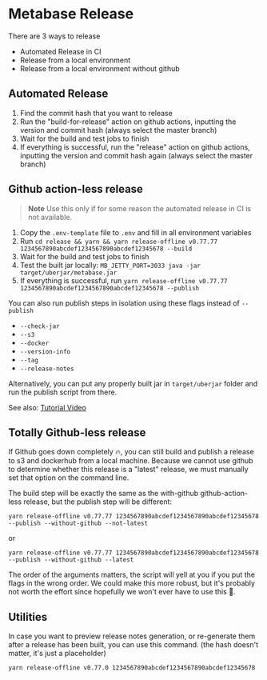 # Metabase Release

There are 3 ways to release

- Automated Release in CI
- Release from a local environment
- Release from a local environment without github

## Automated Release

1. Find the commit hash that you want to release
2. Run the "build-for-release" action on github actions, inputting the version and commit hash (always select the master branch)
3. Wait for the build and test jobs to finish
4. If everything is successful, run the "release" action on github actions, inputting the version and commit hash again (always select the master branch)

## Github action-less release

> **Note**
> Use this only if for some reason the automated release in CI is not available.

1. Copy the `.env-template` file to `.env` and fill in all environment variables
2. Run `cd release && yarn && yarn release-offline v0.77.77 1234567890abcdef1234567890abcdef12345678 --build`
3. Wait for the build and test jobs to finish
4. Test the built jar locally: `MB_JETTY_PORT=3033 java -jar target/uberjar/metabase.jar`
5. If everything is successful, run `yarn release-offline v0.77.77 1234567890abcdef1234567890abcdef12345678 --publish`

You can also run publish steps in isolation using these flags instead of `--publish`

- `--check-jar`
- `--s3`
- `--docker`
- `--version-info`
- `--tag`
- `--release-notes`

Alternatively, you can put any properly built jar in `target/uberjar` folder and run the publish script from there.

See also: [Tutorial Video](https://www.loom.com/share/a56f5a6904ff4f48acaa021846c90aeb)

## Totally Github-less release

If Github goes down completely :fire:, you can still build and publish a release to s3 and dockerhub from a local machine. Because we cannot use github to determine whether this release is a "latest" release, we must manually set that option on the command line.

The build step will be exactly the same as the with-github github-action-less release, but the publish step will be different:

```
yarn release-offline v0.77.77 1234567890abcdef1234567890abcdef12345678 --publish --without-github --not-latest
```
or
```
yarn release-offline v0.77.77 1234567890abcdef1234567890abcdef12345678 --publish --without-github --latest
```

The order of the arguments matters, the script will yell at you if you put the flags in the wrong order. We could make this more robust, but it's probably not worth the effort since hopefully we won't ever have to use this :crossed_fingers:.

## Utilities

In case you want to preview release notes generation, or re-generate them after a release has been built, you can use this command. (the hash doesn't matter, it's just a placeholder)

```sh
yarn release-offline v0.77.0 1234567890abcdef1234567890abcdef12345678  --changelog > changelog.log
```
